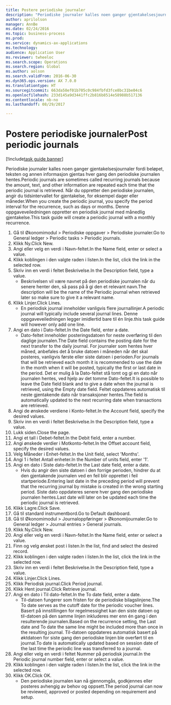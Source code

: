 ```yaml
--- 
title: Postere periodiske journaler
description: "Periodiske journaler kalles noen ganger gjentakelsesjournaler fordi beløpet, teksten og annen informasjon gjentas hver gang den periodiske journalen hentes."
author: aprilolson
manager: AnnBe
ms.date: 02/24/2016
ms.topic: business-process
ms.prod: 
ms.service: dynamics-ax-applications
ms.technology: 
audience: Application User
ms.reviewer: twheeloc
ms.search.scope: Operations
ms.search.region: Global
ms.author: aolson
ms.search.validFrom: 2016-06-30
ms.dyn365.ops.version: AX 7.0.0
ms.translationtype: HT
ms.sourcegitcommit: 663da58ef01b705c0c984fbfd3fce8bc31be04c6
ms.openlocfilehash: 233d145a9d3441ffc2b816b8514e58988b517136
ms.contentlocale: nb-no
ms.lasthandoff: 08/29/2017

---
```

# <a name="post-periodic-journals"></a><span data-ttu-id="aa24d-103">Postere periodiske journaler</span><span class="sxs-lookup"><span data-stu-id="aa24d-103">Post periodic journals</span></span>

[!include[task guide banner](../../includes/task-guide-banner.md)]

<span data-ttu-id="aa24d-104">Periodiske journaler kalles noen ganger gjentakelsesjournaler fordi beløpet, teksten og annen informasjon gjentas hver gang den periodiske journalen hentes.</span><span class="sxs-lookup"><span data-stu-id="aa24d-104">Periodic journals are sometimes called recurring journals because the amount, text, and other information are repeated each time that the periodic journal is retrieved.</span></span> <span data-ttu-id="aa24d-105">Når du oppretter den periodiske journalen, angir du tidsintervallet for gjentakelse, for eksempel dager eller måneder.</span><span class="sxs-lookup"><span data-stu-id="aa24d-105">When you create the periodic journal, you specify the period interval for the recurrence, such as days or months.</span></span> <span data-ttu-id="aa24d-106">Denne oppgaveveiledningen oppretter en periodisk journal med månedlig gjentakelse.</span><span class="sxs-lookup"><span data-stu-id="aa24d-106">This task guide will create a periodic journal with a monthly recurrence.</span></span>



1. <span data-ttu-id="aa24d-107">Gå til Økonomimodul > Periodiske oppgaver > Periodiske journaler.</span><span class="sxs-lookup"><span data-stu-id="aa24d-107">Go to General ledger > Periodic tasks > Periodic journals.</span></span>
2. <span data-ttu-id="aa24d-108">Klikk Ny.</span><span class="sxs-lookup"><span data-stu-id="aa24d-108">Click New.</span></span>
3. <span data-ttu-id="aa24d-109">Angi eller velg en verdi i Navn-feltet.</span><span class="sxs-lookup"><span data-stu-id="aa24d-109">In the Name field, enter or select a value.</span></span>
4. <span data-ttu-id="aa24d-110">Klikk koblingen i den valgte raden i listen.</span><span class="sxs-lookup"><span data-stu-id="aa24d-110">In the list, click the link in the selected row.</span></span>
5. <span data-ttu-id="aa24d-111">Skriv inn en verdi i feltet Beskrivelse.</span><span class="sxs-lookup"><span data-stu-id="aa24d-111">In the Description field, type a value.</span></span>
    * <span data-ttu-id="aa24d-112">Beskrivelsen vil være navnet på den periodiske journalen når du senere henter den, så pass på å gi den et relevant navn.</span><span class="sxs-lookup"><span data-stu-id="aa24d-112">The description will be the name of the Periodic journal when retrieved later so make sure to give it a relevant name.</span></span>  
6. <span data-ttu-id="aa24d-113">Klikk Linjer.</span><span class="sxs-lookup"><span data-stu-id="aa24d-113">Click Lines.</span></span>
    * <span data-ttu-id="aa24d-114">En periodisk journal inneholder vanligvis flere journallinjer.</span><span class="sxs-lookup"><span data-stu-id="aa24d-114">A periodic journal will typically include several journal lines.</span></span> <span data-ttu-id="aa24d-115">Denne oppgaveveiledningen legger imidlertid bare til én linje.</span><span class="sxs-lookup"><span data-stu-id="aa24d-115">this task guide will however only add one line.</span></span>  
7. <span data-ttu-id="aa24d-116">Angi en dato i Dato-feltet.</span><span class="sxs-lookup"><span data-stu-id="aa24d-116">In the Date field, enter a date.</span></span>
    * <span data-ttu-id="aa24d-117">Dato-feltet inneholder posteringsdatoen for neste overføring til den daglige journalen.</span><span class="sxs-lookup"><span data-stu-id="aa24d-117">The Date field contains the posting date for the next transfer to the daily journal.</span></span> <span data-ttu-id="aa24d-118">For journaler som hentes hver måned, anbefales det å bruke datoen i måneden når det skal posteres, vanligvis første eller siste datoen i perioden.</span><span class="sxs-lookup"><span data-stu-id="aa24d-118">For journals that will be retrieved each month it is recommended to use the date in the month when it will be posted, typically the first or last date in the period.</span></span> <span data-ttu-id="aa24d-119">Det er mulig å la Dato-feltet stå tomt og gi en dato når journalen hentes, ved hjelp av det tomme Dato-feltet.</span><span class="sxs-lookup"><span data-stu-id="aa24d-119">It is possible to leave the Date field blank and to give a date when the journal is retrieved, using the Empty date field.</span></span>    <span data-ttu-id="aa24d-120">Feltet oppdateres automatisk til neste gjentakende dato når transaksjoner hentes.</span><span class="sxs-lookup"><span data-stu-id="aa24d-120">The field is automatically updated to the next recurring date when transactions are retrieved.</span></span>  
8. <span data-ttu-id="aa24d-121">Angi de ønskede verdiene i Konto-feltet.</span><span class="sxs-lookup"><span data-stu-id="aa24d-121">In the Account field, specify the desired values.</span></span>
9. <span data-ttu-id="aa24d-122">Skriv inn en verdi i feltet Beskrivelse.</span><span class="sxs-lookup"><span data-stu-id="aa24d-122">In the Description field, type a value.</span></span>
10. <span data-ttu-id="aa24d-123">Lukk siden.</span><span class="sxs-lookup"><span data-stu-id="aa24d-123">Close the page.</span></span>
11. <span data-ttu-id="aa24d-124">Angi et tall i Debet-feltet.</span><span class="sxs-lookup"><span data-stu-id="aa24d-124">In the Debit field, enter a number.</span></span>
12. <span data-ttu-id="aa24d-125">Angi ønskede verdier i Motkonto-feltet.</span><span class="sxs-lookup"><span data-stu-id="aa24d-125">In the Offset account field, specify the desired values.</span></span>
13. <span data-ttu-id="aa24d-126">Velg Måneder i Enhet-feltet.</span><span class="sxs-lookup"><span data-stu-id="aa24d-126">In the Unit field, select 'Months'.</span></span>
14. <span data-ttu-id="aa24d-127">Angi 1 i feltet Antall enheter.</span><span class="sxs-lookup"><span data-stu-id="aa24d-127">In the Number of units field, enter '1'.</span></span>
15. <span data-ttu-id="aa24d-128">Angi en dato i Siste dato-feltet.</span><span class="sxs-lookup"><span data-stu-id="aa24d-128">In the Last date field, enter a date.</span></span>
    * <span data-ttu-id="aa24d-129">Hvis du angir den siste datoen i den forrige perioden, hindrer du at den gjentakende journalen ved en feil blir opprettet i feil startperiode.</span><span class="sxs-lookup"><span data-stu-id="aa24d-129">Entering last date in the preceding period will prevent that the recurring journal by mistake is created in the wrong starting period.</span></span> <span data-ttu-id="aa24d-130">Siste dato oppdateres senere hver gang den periodiske journalen hentes.</span><span class="sxs-lookup"><span data-stu-id="aa24d-130">Last date will later on be updated each time the periodic journal is retrieved.</span></span>  
16. <span data-ttu-id="aa24d-131">Klikk Lagre.</span><span class="sxs-lookup"><span data-stu-id="aa24d-131">Click Save.</span></span>
17. <span data-ttu-id="aa24d-132">Gå til standard instrumentbord.</span><span class="sxs-lookup"><span data-stu-id="aa24d-132">Go to Default dashboard.</span></span>
18. <span data-ttu-id="aa24d-133">Gå til Økonomimodul > Journaloppføringer > Økonomijournaler.</span><span class="sxs-lookup"><span data-stu-id="aa24d-133">Go to General ledger > Journal entries > General journals.</span></span>
19. <span data-ttu-id="aa24d-134">Klikk Ny.</span><span class="sxs-lookup"><span data-stu-id="aa24d-134">Click New.</span></span>
20. <span data-ttu-id="aa24d-135">Angi eller velg en verdi i Navn-feltet.</span><span class="sxs-lookup"><span data-stu-id="aa24d-135">In the Name field, enter or select a value.</span></span>
21. <span data-ttu-id="aa24d-136">Finn og velg ønsket post i listen.</span><span class="sxs-lookup"><span data-stu-id="aa24d-136">In the list, find and select the desired record.</span></span>
22. <span data-ttu-id="aa24d-137">Klikk koblingen i den valgte raden i listen.</span><span class="sxs-lookup"><span data-stu-id="aa24d-137">In the list, click the link in the selected row.</span></span>
23. <span data-ttu-id="aa24d-138">Skriv inn en verdi i feltet Beskrivelse.</span><span class="sxs-lookup"><span data-stu-id="aa24d-138">In the Description field, type a value.</span></span>
24. <span data-ttu-id="aa24d-139">Klikk Linjer.</span><span class="sxs-lookup"><span data-stu-id="aa24d-139">Click Lines.</span></span>
25. <span data-ttu-id="aa24d-140">Klikk Periodisk journal.</span><span class="sxs-lookup"><span data-stu-id="aa24d-140">Click Period journal.</span></span>
26. <span data-ttu-id="aa24d-141">Klikk Hent journal.</span><span class="sxs-lookup"><span data-stu-id="aa24d-141">Click Retrieve journal.</span></span>
27. <span data-ttu-id="aa24d-142">Angi en dato i Til dato-feltet.</span><span class="sxs-lookup"><span data-stu-id="aa24d-142">In the To date field, enter a date.</span></span>
    * <span data-ttu-id="aa24d-143">Til-datoen fungerer som fristen for de periodiske bilagslinjene.</span><span class="sxs-lookup"><span data-stu-id="aa24d-143">The To date serves as the cutoff date for the periodic voucher lines.</span></span> <span data-ttu-id="aa24d-144">Basert på innstillingen for regelmessighet kan den siste datoen og til-datoen på den samme linjen inkluderes mer enn én gang i den resulterende journalen.</span><span class="sxs-lookup"><span data-stu-id="aa24d-144">Based on the recurrence setting, the Last date and To date the same line might be included more than once in the resulting journal.</span></span> <span data-ttu-id="aa24d-145">Til-datoen oppdateres automatisk basert på øktdatoen for siste gang den periodiske linjen ble overført til en journal.</span><span class="sxs-lookup"><span data-stu-id="aa24d-145">To date is automatically updated based on  session date of the last time the periodic line was transferred to a journal.</span></span>  
28. <span data-ttu-id="aa24d-146">Angi eller velg en verdi i feltet Nummer på periodisk journal.</span><span class="sxs-lookup"><span data-stu-id="aa24d-146">In the Periodic journal number field, enter or select a value.</span></span>
29. <span data-ttu-id="aa24d-147">Klikk koblingen i den valgte raden i listen.</span><span class="sxs-lookup"><span data-stu-id="aa24d-147">In the list, click the link in the selected row.</span></span>
30. <span data-ttu-id="aa24d-148">Klikk OK.</span><span class="sxs-lookup"><span data-stu-id="aa24d-148">Click OK.</span></span>
    * <span data-ttu-id="aa24d-149">Den periodiske journalen kan nå gjennomgås, godkjennes eller posteres avhengig av behov og oppsett.</span><span class="sxs-lookup"><span data-stu-id="aa24d-149">The period journal can now be reviewed, approved or posted depending on requirement and setup.</span></span>  


